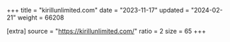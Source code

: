 +++
title = "kirillunlimited.com"
date = "2023-11-17"
updated = "2024-02-21"
weight = 66208

[extra]
source = "https://kirillunlimited.com/"
ratio = 2
size = 65
+++

